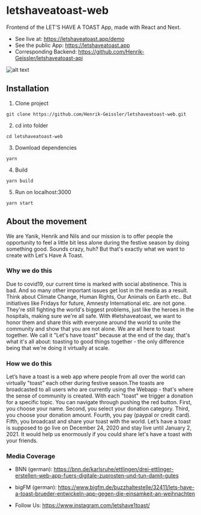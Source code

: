 # letshaveatoast-web

Frontend of the LET'S HAVE A TOAST App, made with React and Next.

- See live at: https://letshaveatoast.app/demo
- See the public App: https://letshaveatoast.app
- Corresponding Backend: https://github.com/Henrik-Geissler/letshaveatoast-api

![alt text](https://letshaveatoast.app/img/media.png)
## Installation

1. Clone project

```
git clone https://github.com/Henrik-Geissler/letshaveatoast-web.git
```

2. cd into folder

```
cd letshaveatoast-web
```

3. Download dependencies

```
yarn
```

4. Build

```
yarn build
```

5. Run on localhost:3000

```
yarn start
```

## About the movement

We are Yanik, Henrik and Nils and our mission is to offer people the opportunity to feel a little bit less alone during the festive season by doing something good. Sounds crazy, huh? But that's exactly what we want to create with Let's Have A Toast.

### Why we do this

Due to covid19, our current time is marked with social abstinence. This is bad. And so many other important issues get lost in the media as a result. Think about Climate Change, Human Rights, Our Animals on Earth etc.. But initiatives like Fridays for future, Amnesty International etc. are not gone. They're still fighting the world's biggest problems, just like the heroes in the hospitals, making sure we're all safe. With #letshaveatoast, we want to honor them and share this with everyone around the world to unite the community and show that you are not alone. We are all here to toast together. We call it "Let's have toast" because at the end of the day, that's what it's all about: toasting to good things together - the only difference being that we're doing it virtually at scale.

### How we do this

Let’s have a toast is a web app where people from all over the world can virtually "toast" each other during festive season.The toasts are broadcasted to all users who are currently using the Webapp - that's where the sense of community is created. With each "toast" we trigger a donation for a specific topic. You can navigate through pushing the red button. First, you choose your name. Second, you select your donation category. Third, you choose your donation amount. Fourth, you pay (paypal or credit card). Fifth, you broadcast and share your toast with the world. Let’s have a toast is supposed to go live on December 24, 2020 and stay live until January 2, 2021. It would help us enormously if you could share let's have a toast with your friends.

### Media Coverage

- BNN (german): https://bnn.de/karlsruhe/ettlingen/drei-ettlinger-erstellen-web-app-fuers-digitale-zuprosten-und-tun-damit-gutes
- bigFM (german): https://www.bigfm.de/buzzhaltestelle/32411/lets-have-a-toast-brueder-entwickeln-app-gegen-die-einsamkeit-an-weihnachten

- Follow Us: https://www.instagram.com/letshave1toast/

